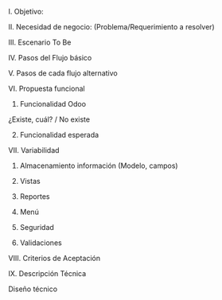 I. Objetivo:


II. Necesidad de negocio: (Problema/Requerimiento a resolver)


III. Escenario To Be


IV. Pasos del Flujo básico


V. Pasos de cada flujo alternativo


VI. Propuesta funcional

 1. Funcionalidad Odoo

  ¿Existe, cuál? / No existe


 2. Funcionalidad esperada


VII. Variabilidad

1. Almacenamiento información (Modelo, campos)


2. Vistas


3. Reportes


4. Menú


5. Seguridad


6. Validaciones


VIII. Criterios de Aceptación


IX. Descripción Técnica

 Diseño técnico

